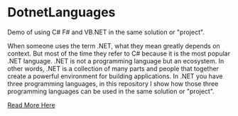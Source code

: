 # DotnetLanguages
Demo of using C# F# and VB.NET in the same solution or "project".

When someone uses the term .NET, what they mean greatly depends on context. But most of the time they refer to C# because it is the most popular .NET language. .NET is not a programming language but an ecosystem. In other words, .NET is a collection of many parts and people that together create a powerful environment for building applications. In .NET you have three programming languages, in this repository I show how those three programming languages can be used in the same solution or "project".

[Read More Here](https://learn.microsoft.com/en-us/training/modules/dotnet-introduction/2-what-is-dotnet)
